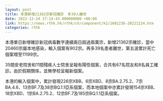 ```yaml
---
layout: post
title: 本港新增21362宗新冠確診　多39人離世
date: 2022-12-24 17:14:43.000000000 +08:00
link: https://news.rthk.hk/rthk/ch/component/k2/1681236-20221224.htm
categories: rthk
---
```


本港單日新增確診新冠病毒數字連續兩日超過兩萬宗，新增21362宗確診，當中20460宗屬本地感染，輸入個案有902宗。再多39名患者離世，第五波累計死亡個案增至11199宗。

35間安老院舍和11間殘疾人士院舍呈報有陽性個案，合共有67名院友和8名員工確診。由於假期關係，並無學校呈報新個案。

本港的輸入個案中，累計發現226宗XBB、6宗XBD、8宗BA.2.75.2、7宗BA.4.6、13宗BF.7及38宗BQ.1.1亞系個案，而本地個案中亦累計發現154宗XBB、18宗XBD、1宗BA.2.75.2、12宗BF.7及185宗BQ.1.1亞系個案。
